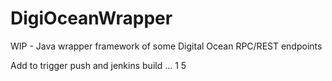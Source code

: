 # DigiOceanWrapper
WIP - Java wrapper framework of some Digital Ocean RPC/REST endpoints

Add to trigger push and jenkins build ... 1
5
